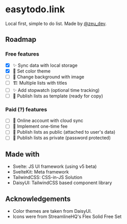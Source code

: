 # easytodo.link

Local first, simple to do list. Made by [@zeu_dev](https://twitter.com/zeu_dev).

## Roadmap

### Free features

- [x] ✨ Sync data with local storage
- [x] 💄 Set color theme
- [ ] 💄 Change background with image
- [ ] 🏗️ Multiple lists with titles
- [ ] ✨ Add stopwatch (optional time tracking)
- [ ] 🚀 Publish lists as template (ready for copy)

### Paid (?) features 

- [ ] 🛂 Online account with cloud sync
- [ ] 💸 Implement one-time fee
- [ ] 🚀 Publish lists as public (attached to user's data) 
- [ ] 🚀 Publish lists as private (password protected)

## Made with

- Svelte: JS UI framework (using v5 beta)
- SvelteKit: Meta framework
- TailwindCSS: CSS-in-JS Solution
- DaisyUI: TailwindCSS based component library

## Acknowledgements

- Color themes are taken from DaisyUI.
- Icons were from StreamlineHQ's Flex Solid Free Set
